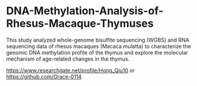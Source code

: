 # DNA-Methylation-Analysis-of-Rhesus-Macaque-Thymuses
This study analyzed whole-genome bisulfite sequencing (WGBS) and RNA sequencing data of  rhesus macaques (Macaca mulatta) to characterize the genomic DNA methylation profile of the thymus and explore the molecular mechanism of age-related changes in the thymus.

https://www.researchgate.net/profile/Hong_Qiu10 or https://github.com/Grace-0114
